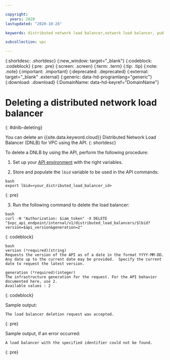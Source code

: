 ```yaml
---

copyright:
  years: 2020
lastupdated: "2020-10-26"

keywords: distributed network load balancer,network load balancer, public, listener, back-end, front-end, pool, round-robin, weighted, connections, methods, policies, APIs, access, ports, vpc, vpc network, delete

subcollection: vpc

---
```


{:shortdesc: .shortdesc}
{:new_window: target="_blank"}
{:codeblock: .codeblock}
{:pre: .pre}
{:screen: .screen}
{:term: .term}
{:tip: .tip}
{:note: .note}
{:important: .important}
{:deprecated: .deprecated}
{:external: target="_blank" .external}
{:generic: data-hd-programlang="generic"}
{:download: .download}
{:DomainName: data-hd-keyref="DomainName"}

# Deleting a distributed network load balancer
{: #dnlb-deleting}

You can delete an {{site.data.keyword.cloud}} Distributed Network Load Balancer (DNLB) for VPC using the API.
{: shortdesc}

To delete a DNLB by using the API, perform the following procedure:

1. Set up your [API environment](/docs/vpc?topic=vpc-set-up-environment#api-prerequisites-setup) with
the right variables.

2. Store and populate the `lbid` variable to be used in the API commands:

  ```
  bash
  export lbid=<your_distributed_load_balancer_id>
  ```
  {: pre}
    
3. Run the following command to delete the load balancer:

  ```
  bash
  curl -H "Authorization: $iam_token" -X DELETE "$vpc_api_endpoint/internal/v1/distributed_load_balancers/$lbid? version=$api_version&generation=2"
  ```
  {: codeblock}
  
  ```
  bash
  version (*required)(string)
  Requests the version of the API as of a date in the format YYYY-MM-DD. Any date up to the current date may be provided.  Specify the current date to request the latest version.

  generation (*required)(integer)
  The infrastructure generation for the request. For the API behavior documented here, use 2.
  Available values : 2
  ```
  {: codeblock}

  Sample output:
  
  ```
  The load balancer deletion request was accepted.
  ```
  {: pre}

  Sample output, if an error occurred:
  
  ```
  A load balancer with the specified identifier could not be found.
  ```
  {: pre}
